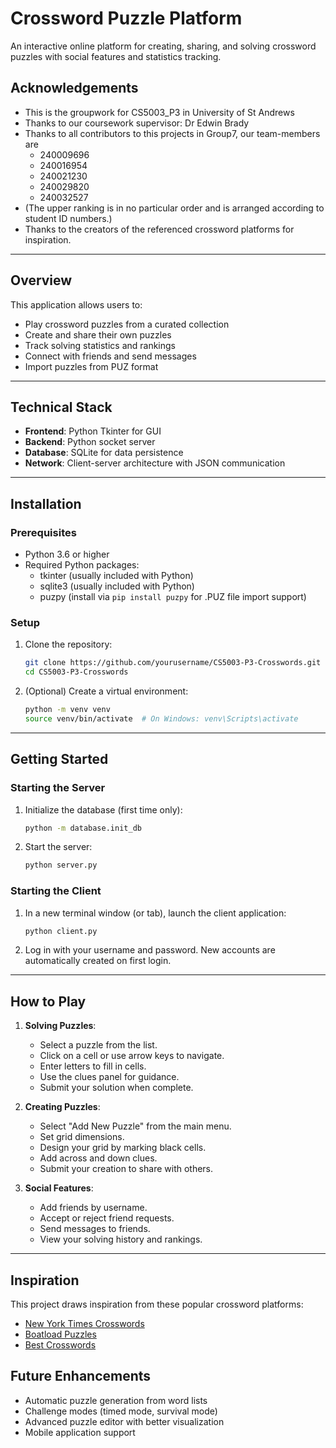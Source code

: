 # Crossword Puzzle Platform
An interactive online platform for creating, sharing, and solving crossword puzzles with social features and statistics tracking.

## Acknowledgements
- This is the groupwork for CS5003_P3 in University of St Andrews
- Thanks to our coursework supervisor: Dr Edwin Brady
- Thanks to all contributors to this projects in Group7, our team-members are
  - 240009696 
  - 240016954 
  - 240021230 
  - 240029820 
  - 240032527  
- (The upper ranking is in no particular order and is arranged according to student ID numbers.)
- Thanks to the creators of the referenced crossword platforms for inspiration.

---
 
## Overview
This application allows users to:
- Play crossword puzzles from a curated collection
- Create and share their own puzzles
- Track solving statistics and rankings
- Connect with friends and send messages
- Import puzzles from PUZ format

---
 
## Technical Stack
- **Frontend**: Python Tkinter for GUI
- **Backend**: Python socket server
- **Database**: SQLite for data persistence
- **Network**: Client-server architecture with JSON communication

---
 
## Installation
### Prerequisites
- Python 3.6 or higher
- Required Python packages:
  - tkinter (usually included with Python)
  - sqlite3 (usually included with Python)
  - puzpy (install via `pip install puzpy` for .PUZ file import support)

### Setup
1. Clone the repository:
   ```bash
   git clone https://github.com/yourusername/CS5003-P3-Crosswords.git
   cd CS5003-P3-Crosswords
   ```
2. (Optional) Create a virtual environment:
   ```bash
   python -m venv venv
   source venv/bin/activate  # On Windows: venv\Scripts\activate
   ```

---

## Getting Started

### Starting the Server

1. Initialize the database (first time only):

   ```bash
   python -m database.init_db
   ```

2. Start the server:

   ```bash
   python server.py
   ```

### Starting the Client

1. In a new terminal window (or tab), launch the client application:

   ```bash
   python client.py
   ```

2. Log in with your username and password. New accounts are automatically created on first login.

---

## How to Play

1. **Solving Puzzles**:
   - Select a puzzle from the list.
   - Click on a cell or use arrow keys to navigate.
   - Enter letters to fill in cells.
   - Use the clues panel for guidance.
   - Submit your solution when complete.

2. **Creating Puzzles**:
   - Select "Add New Puzzle" from the main menu.
   - Set grid dimensions.
   - Design your grid by marking black cells.
   - Add across and down clues.
   - Submit your creation to share with others.

3. **Social Features**:
   - Add friends by username.
   - Accept or reject friend requests.
   - Send messages to friends.
   - View your solving history and rankings.

---

## Inspiration
This project draws inspiration from these popular crossword platforms:
- [New York Times Crosswords](https://www.nytimes.com/crosswords)
- [Boatload Puzzles](https://www.boatloadpuzzles.com/playcrossword)
- [Best Crosswords](https://www.bestcrosswords.com/)

## Future Enhancements
- Automatic puzzle generation from word lists
- Challenge modes (timed mode, survival mode)
- Advanced puzzle editor with better visualization
- Mobile application support
